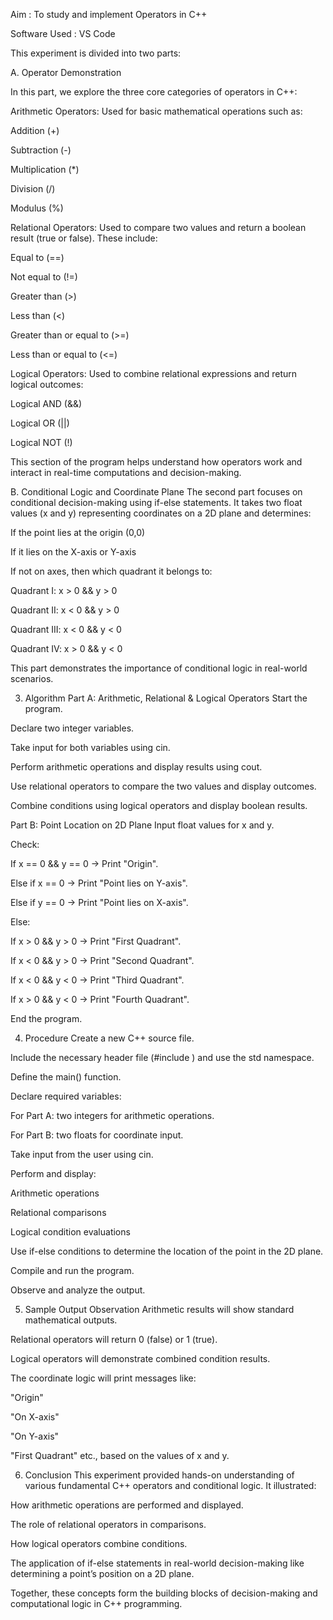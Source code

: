 Aim : To study and implement Operators in C++

Software Used : VS Code


This experiment is divided into two parts:

A. Operator Demonstration

In this part, we explore the three core categories of operators in C++:

Arithmetic Operators: Used for basic mathematical operations such as:

Addition (+)

Subtraction (-)

Multiplication (*)

Division (/)

Modulus (%)

Relational Operators: Used to compare two values and return a boolean result (true or false). These include:

Equal to (==)

Not equal to (!=)

Greater than (>)

Less than (<)

Greater than or equal to (>=)

Less than or equal to (<=)

Logical Operators: Used to combine relational expressions and return logical outcomes:

Logical AND (&&)

Logical OR (||)

Logical NOT (!)

This section of the program helps understand how operators work and interact in real-time computations and decision-making.

B. Conditional Logic and Coordinate Plane
The second part focuses on conditional decision-making using if-else statements. 
It takes two float values (x and y) representing coordinates on a 2D plane and determines:

If the point lies at the origin (0,0)

If it lies on the X-axis or Y-axis

If not on axes, then which quadrant it belongs to:

Quadrant I: x > 0 && y > 0

Quadrant II: x < 0 && y > 0

Quadrant III: x < 0 && y < 0

Quadrant IV: x > 0 && y < 0

This part demonstrates the importance of conditional logic in real-world scenarios.

3. Algorithm
Part A: Arithmetic, Relational & Logical Operators
Start the program.

Declare two integer variables.

Take input for both variables using cin.

Perform arithmetic operations and display results using cout.

Use relational operators to compare the two values and display outcomes.

Combine conditions using logical operators and display boolean results.

Part B: Point Location on 2D Plane
Input float values for x and y.

Check:

If x == 0 && y == 0 → Print "Origin".

Else if x == 0 → Print "Point lies on Y-axis".

Else if y == 0 → Print "Point lies on X-axis".

Else:

If x > 0 && y > 0 → Print "First Quadrant".

If x < 0 && y > 0 → Print "Second Quadrant".

If x < 0 && y < 0 → Print "Third Quadrant".

If x > 0 && y < 0 → Print "Fourth Quadrant".

End the program.

4. Procedure
Create a new C++ source file.

Include the necessary header file (#include <iostream>) and use the std namespace.

Define the main() function.

Declare required variables:

For Part A: two integers for arithmetic operations.

For Part B: two floats for coordinate input.

Take input from the user using cin.

Perform and display:

Arithmetic operations

Relational comparisons

Logical condition evaluations

Use if-else conditions to determine the location of the point in the 2D plane.

Compile and run the program.

Observe and analyze the output.

5. Sample Output Observation
Arithmetic results will show standard mathematical outputs.

Relational operators will return 0 (false) or 1 (true).

Logical operators will demonstrate combined condition results.

The coordinate logic will print messages like:

"Origin"

"On X-axis"

"On Y-axis"

"First Quadrant" etc., based on the values of x and y.

6. Conclusion
This experiment provided hands-on understanding of various fundamental C++ operators and conditional logic. It illustrated:

How arithmetic operations are performed and displayed.

The role of relational operators in comparisons.

How logical operators combine conditions.

The application of if-else statements in real-world decision-making like determining a point’s position on a 2D plane.

Together, these concepts form the building blocks of decision-making and computational logic in C++ programming.
